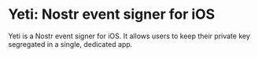# Yeti: Nostr event signer for iOS

Yeti is a Nostr event signer for iOS. It allows users to keep their private key segregated in a single, dedicated app.
